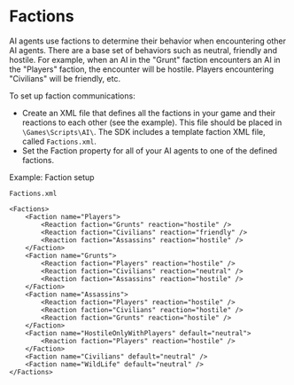 # Factions<a name="ai-scripting-factions"></a>

AI agents use factions to determine their behavior when encountering other AI agents\. There are a base set of behaviors such as neutral, friendly and hostile\. For example, when an AI in the "Grunt" faction encounters an AI in the "Players" faction, the encounter will be hostile\. Players encountering "Civilians" will be friendly, etc\.

To set up faction communications: 
+ Create an XML file that defines all the factions in your game and their reactions to each other \(see the example\)\. This file should be placed in `\Games\Scripts\AI\`\. The SDK includes a template faction XML file, called `Factions.xml`\. 
+ Set the Faction property for all of your AI agents to one of the defined factions\. 

Example: Faction setup

```
Factions.xml

<Factions>
    <Faction name="Players">
        <Reaction faction="Grunts" reaction="hostile" />
        <Reaction faction="Civilians" reaction="friendly" />
        <Reaction faction="Assassins" reaction="hostile" />
    </Faction>
    <Faction name="Grunts">
        <Reaction faction="Players" reaction="hostile" />
        <Reaction faction="Civilians" reaction="neutral" />
        <Reaction faction="Assassins" reaction="hostile" />
    </Faction>
    <Faction name="Assassins">
        <Reaction faction="Players" reaction="hostile" />
        <Reaction faction="Civilians" reaction="hostile" />
        <Reaction faction="Grunts" reaction="hostile" />
    </Faction>
    <Faction name="HostileOnlyWithPlayers" default="neutral">
        <Reaction faction="Players" reaction="hostile" />
    </Faction>
    <Faction name="Civilians" default="neutral" />
    <Faction name="WildLife" default="neutral" />
</Factions>
```